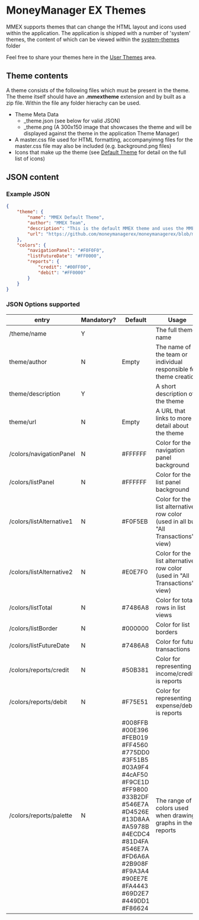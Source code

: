 # MoneyManager EX Themes

MMEX supports themes that can change the HTML layout and icons used within the application. The application is
shipped with a number of 'system' themes, the content of which can be viewed within the [system-themes](system-themes/) folder

Feel free to share your themes here in the [User Themes](other-themes/) area.

## Theme contents

A theme consists of the following files which must be present in the theme. The theme itself should have an **.mmextheme** extension and by built as a zip file. Within the file any folder hierachy can be used.

- Theme Meta Data
    - _theme.json (see below for valid JSON)
    - _theme.png (A 300x150 image that showcases the theme and will be displayed against the theme in the application Theme Manager)
- A master.css file used for HTML formatting, accompanyimng files for the master.css file may also be included (e.g. background.png files)
- Icons that make up the theme (see [Default Theme](system-themes/default/) for detail on the full list of icons)

## JSON content

### Example JSON

```json
{
    "theme": { 
        "name": "MMEX Default Theme",
        "author": "MMEX Team",
        "description": "This is the default MMEX theme and uses the MMEX colour scheme. It is a simple 'duo color' theme",
        "url": "https://github.com/moneymanagerex/moneymanagerex/blob/master/resources/themes/default/readme.md"
    },
    "colors": {
        "navigationPanel": "#F0F0F0",
        "listFutureDate": "#FF0000",
        "reports": {
            "credit": "#00FF00",
            "debit": "#FF0000"
        }
    }
}
```

### JSON Options supported

entry | Mandatory? | Default | Usage
--- | --- | --- | ---
/theme/name | Y | | The full theme name
theme/author | N | Empty | The name of the team or individual responsible for theme creation
theme/description | Y | | A short description of the theme
theme/url | N | Empty | A URL that links to more detail about the theme
/colors/navigationPanel | N | #FFFFFF |Color for the navigation panel background
/colors/listPanel | N | #FFFFFF | Color for the list panel background
/colors/listAlternative1 | N | #F0F5EB | Color for the list alternative row color (used in all but "All Transactions" view)
/colors/listAlternative2 | N | #E0E7F0 | Color for the list alternative row color (used in "All Transactions" view)
/colors/listTotal | N | #7486A8 | Color for total rows in list views
/colors/listBorder | N | #000000 | Color for list borders
/colors/listFutureDate | N | #7486A8 | Color for future transactions
/colors/reports/credit | N | #50B381 | Color for representing income/credits is reports
/colors/reports/debit | N | #F75E51 | Color for representing expense/debits is reports
/colors/reports/palette | N | #008FFB #00E396 #FEB019 #FF4560 #775DD0 #3F51B5 #03A9F4 #4cAF50 #F9CE1D #FF9800 #33B2DF #546E7A #D4526E #13D8AA #A5978B #4ECDC4 #81D4FA #546E7A #FD6A6A #2B908F #F9A3A4 #90EE7E #FA4443 #69D2E7 #449DD1 #F86624 | The range of colors used when drawing graphs in the reports
